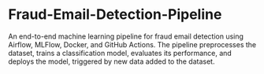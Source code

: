 # Fraud-Email-Detection-Pipeline
An end-to-end machine learning pipeline for fraud email detection using Airflow, MLFlow, Docker, and GitHub Actions. The pipeline preprocesses the dataset, trains a classification model, evaluates its performance, and deploys the model, triggered by new data added to the dataset.
